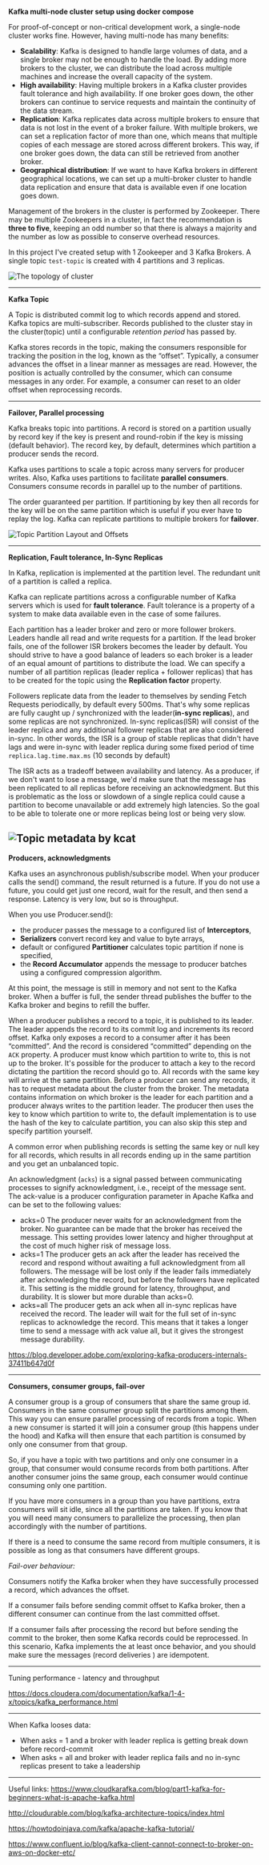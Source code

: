 **Kafka multi-node cluster setup using docker compose**

For proof-of-concept or non-critical development work, a single-node cluster works fine. However, having multi-node has many benefits:

* **Scalability**: Kafka is designed to handle large volumes of data, and a single broker may not be enough to handle the load. By adding more brokers to the cluster, we can distribute the load across multiple machines and increase the overall capacity of the system.
* **High availability**: Having multiple brokers in a Kafka cluster provides fault tolerance and high availability. If one broker goes down, the other brokers can continue to service requests and maintain the continuity of the data stream.
* **Replication**: Kafka replicates data across multiple brokers to ensure that data is not lost in the event of a broker failure. With multiple brokers, we can set a replication factor of more than one, which means that multiple copies of each message are stored across different brokers. This way, if one broker goes down, the data can still be retrieved from another broker.
* **Geographical distribution**: If we want to have Kafka brokers in different geographical locations, we can set up a multi-broker cluster to handle data replication and ensure that data is available even if one location goes down.

Management of the brokers in the cluster is performed by Zookeeper. There may be multiple Zookeepers in a cluster, in fact the recommendation is **three to five**, keeping an odd number so that there is always a majority and the number as low as possible to conserve overhead resources.

In this project I've created setup with 1 Zookeeper and 3 Kafka Brokers. A single topic `test-topic` is created with 4 partitions and 3 replicas.

![The topology of cluster](https://github.com/IhorHorchakov/kafka-multi-node-cluster/blob/main/img/kafka-cluster.png?raw=true)

-----
**Kafka Topic**

A Topic is distributed commit log to which records append and stored. Kafka topics are multi-subscriber. Records published to the cluster stay in the cluster(topic) until a configurable _retention period_ has passed by.

Kafka stores records in the topic, making the consumers responsible for tracking the position in the log, known as the “offset”. Typically, a consumer advances the offset in a linear manner as messages are read. However, the position is actually controlled by the consumer, which can consume messages in any order. For example, a consumer can reset to an older offset when reprocessing records.

-----
**Failover, Parallel processing**

Kafka breaks topic into partitions. A record is stored on a partition usually by record key if the key is present and round-robin if the key is missing (default behavior). The record key, by default, determines which partition a producer sends the record.

Kafka uses partitions to scale a topic across many servers for producer writes. Also, Kafka uses partitions to facilitate **parallel consumers**. Consumers consume records in parallel up to the number of partitions.

The order guaranteed per partition. If partitioning by key then all records for the key will be on the same partition which is useful if you ever have to replay the log. Kafka can replicate partitions to multiple brokers for **failover**.

![Topic Partition Layout and Offsets](https://github.com/IhorHorchakov/kafka-multi-node-cluster/blob/main/img/kafka-topic-partition-layout-offsets.png?raw=true)

-----
**Replication, Fault tolerance, In-Sync Replicas**

In Kafka, replication is implemented at the partition level. The redundant unit of a partition is called a replica. 

Kafka can replicate partitions across a configurable number of Kafka servers which is used for **fault tolerance**. Fault tolerance is a property of a system to make data available even in the case of some failures. 

Each partition has a leader broker and zero or more follower brokers. Leaders handle all read and write requests for a partition.
If the lead broker fails, one of the follower ISR brokers becomes the leader by default. You should strive to have a good balance of leaders so each broker is a leader of an equal amount of partitions to distribute the load.
We can specify a number of all partition replicas (leader replica + follower replicas) that has to be created for the topic using the **Replication factor** property.

Followers replicate data from the leader to themselves by sending Fetch Requests periodically, by default every 500ms. That's why some replicas are fully caught up / synchronized with the leader(**in-sync replicas**), and some replicas are not synchronized. In-sync replicas(ISR) will consist of the leader replica and any additional follower replicas that are also considered in-sync.
In other words, the ISR is a group of stable replicas that didn't have lags and were in-sync with leader replica during some fixed period of time `replica.lag.time.max.ms` (10 seconds by default)

The ISR acts as a tradeoff between availability and latency. As a producer, if we don't want to lose a message, we'd make sure that the message has been replicated to all replicas before receiving an acknowledgment. But this is problematic as the loss or slowdown of a single replica could cause a partition to become unavailable or add extremely high latencies. So the goal to be able to tolerate one or more replicas being lost or being very slow.

![Topic metadata by kcat](https://github.com/IhorHorchakov/kafka-multi-node-cluster/blob/main/img/kafkacat-topic-metadata.png?raw=true)
-----
**Producers, acknowledgments**

Kafka uses an asynchronous publish/subscribe model. When your producer calls the send() command, the result returned is a future. If you do not use a future, you could get just one record, wait for the result, and then send a response. Latency is very low, but so is throughput.

When you use Producer.send():
* the producer passes the message to a configured list of **Interceptors**,
* **Serializers** convert record key and value to byte arrays,
* default or configured **Partitioner** calculates topic partition if none is specified,
* the **Record Accumulator** appends the message to producer batches using a configured compression algorithm.

At this point, the message is still in memory and not sent to the Kafka broker. When a buffer is full, the sender thread publishes the buffer to the Kafka broker and begins to refill the buffer.

When a producer publishes a record to a topic, it is published to its leader. The leader appends the record to its commit log and increments its record offset. Kafka only exposes a record to a consumer after it has been “committed”. And the record is considered “committed” depending on the `ACK` property.
A producer must know which partition to write to, this is not up to the broker. It's possible for the producer to attach a key to the record dictating the partition the record should go to. All records with the same key will arrive at the same partition. Before a producer can send any records, it has to request metadata about the cluster from the broker. The metadata contains information on which broker is the leader for each partition and a producer always writes to the partition leader. The producer then uses the key to know which partition to write to, the default implementation is to use the hash of the key to calculate partition, you can also skip this step and specify partition yourself.

A common error when publishing records is setting the same key or null key for all records, which results in all records ending up in the same partition and you get an unbalanced topic.

An acknowledgment (`acks`) is a signal passed between communicating processes to signify acknowledgment, i.e., receipt of the message sent. The ack-value is a producer configuration parameter in Apache Kafka and can be set to the following values:

* acks=0 The producer never waits for an acknowledgment from the broker. No guarantee can be made that the broker has received the message. This setting provides lower latency and higher throughput at the cost of much higher risk of message loss.
* acks=1 The producer gets an ack after the leader has received the record and respond without awaiting a full acknowledgment from all followers. The message will be lost only if the leader fails immediately after acknowledging the record, but before the followers have replicated it. This setting is the middle ground for latency, throughput, and durability. It is slower but more durable than acks=0.
* acks=all The producer gets an ack when all in-sync replicas have received the record. The leader will wait for the full set of in-sync replicas to acknowledge the record. This means that it takes a longer time to send a message with ack value all, but it gives the strongest message durability.

https://blog.developer.adobe.com/exploring-kafka-producers-internals-37411b647d0f

-----
**Consumers, consumer groups, fail-over**

A consumer group is a group of consumers that share the same group id. Consumers in the same consumer group split the partitions among them. This way you can ensure parallel processing of records from a topic.
When a new consumer is started it will join a consumer group (this happens under the hood) and Kafka will then ensure that each partition is consumed by only one consumer from that group.

So, if you have a topic with two partitions and only one consumer in a group, that consumer would consume records from both partitions.
After another consumer joins the same group, each consumer would continue consuming only one partition.

If you have more consumers in a group than you have partitions, extra consumers will sit idle, since all the partitions are taken. If you know that you will need many consumers to parallelize the processing, then plan accordingly with the number of partitions.

If there is a need to consume the same record from multiple consumers, it is possible as long as that consumers have different groups.

_Fail-over behaviour:_

Consumers notify the Kafka broker when they have successfully processed a record, which advances the offset.

If a consumer fails before sending commit offset to Kafka broker, then a different consumer can continue from the last committed offset.

If a consumer fails after processing the record but before sending the commit to the broker, then some Kafka records could be reprocessed. In this scenario, Kafka implements the at least once behavior, and you should make sure the messages (record deliveries ) are idempotent.

-----
Tuning performance - latency and throughput 

https://docs.cloudera.com/documentation/kafka/1-4-x/topics/kafka_performance.html

-----
When Kafka looses data:
* When asks = 1 and a broker with leader replica is getting break down before record-commit
* When asks = all and broker with leader replica fails and no in-sync replicas present to take a leadership

-----
Useful links:
https://www.cloudkarafka.com/blog/part1-kafka-for-beginners-what-is-apache-kafka.html

http://cloudurable.com/blog/kafka-architecture-topics/index.html

https://howtodoinjava.com/kafka/apache-kafka-tutorial/

https://www.confluent.io/blog/kafka-client-cannot-connect-to-broker-on-aws-on-docker-etc/